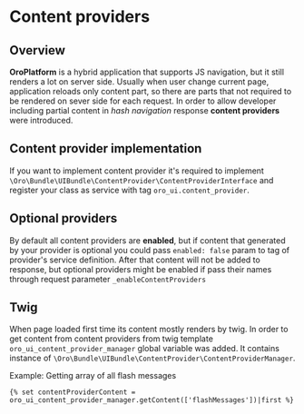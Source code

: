 Content providers
=================

Overview
--------

**OroPlatform** is a hybrid application that supports JS navigation, but it still renders a lot on server side. Usually
 when user change current page, application reloads only content part, so there are parts that not required to be 
 rendered on sever side for each request. In order to allow developer including partial content in *hash navigation* response 
 **content providers** were introduced. 
 
Content provider implementation
----------------------------

If you want to implement content provider it's required to implement `\Oro\Bundle\UIBundle\ContentProvider\ContentProviderInterface`
and register your class as service with tag `oro_ui.content_provider`. 

Optional providers
------------------

By default all content providers are **enabled**, but if content that generated by your provider is optional you could 
pass `enabled: false` param to tag of provider's service definition. After that content will not be added to response, 
but optional providers might be enabled if pass their names through request parameter `_enableContentProviders`

Twig
----

When page loaded first time its content mostly renders by twig. In order to get content from content providers from 
twig template `oro_ui_content_provider_manager` global variable was added. It contains instance of `\Oro\Bundle\UIBundle\ContentProvider\ContentProviderManager`.

Example:
Getting array of all flash messages

```twig
{% set contentProviderContent = oro_ui_content_provider_manager.getContent(['flashMessages'])|first %}
```
